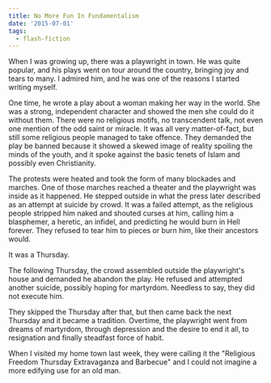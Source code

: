 ```yaml
---
title: No More Fun In Fundamentalism
date: '2015-07-01'
tags:
  - flash-fiction
---
```


When I was growing up, there was a playwright in town. He was quite popular, and
his plays went on tour around the country, bringing joy and tears to many. I
admired him, and he was one of the reasons I started writing myself.

<!-- truncate -->

One time, he wrote a play about a woman making her way in the world. She was a
strong, independent character and showed the men she could do it without them.
There were no religious motifs, no transcendent talk, not even one mention of
the odd saint or miracle. It was all very matter-of-fact, but still some
religious people managed to take offence. They demanded the play be banned
because it showed a skewed image of reality spoiling the minds of the youth, and
it spoke against the basic tenets of Islam and possibly even Christianity.

The protests were heated and took the form of many blockades and marches. One of
those marches reached a theater and the playwright was inside as it happened. He
stepped outside in what the press later described as an attempt at suicide by
crowd. It was a failed attempt, as the religious people stripped him naked and
shouted curses at him, calling him a blasphemer, a heretic, an infidel, and
predicting he would burn in Hell forever. They refused to tear him to pieces or
burn him, like their ancestors would.

It was a Thursday.

The following Thursday, the crowd assembled outside the playwright's house and
demanded he abandon the play. He refused and attempted another suicide, possibly
hoping for martyrdom. Needless to say, they did not execute him.

They skipped the Thursday after that, but then came back the next Thursday and
it became a tradition. Overtime, the playwright went from dreams of martyrdom,
through depression and the desire to end it all, to resignation and finally
steadfast force of habit.

When I visited my home town last week, they were calling it the "Religious
Freedom Thursday Extravaganza and Barbecue" and I could not imagine a more
edifying use for an old man.

